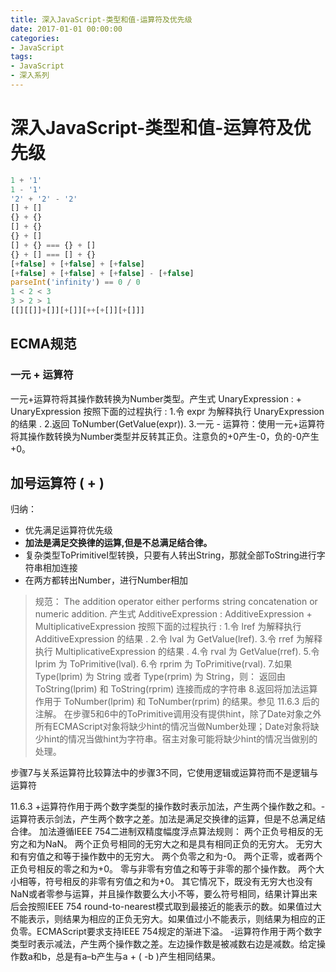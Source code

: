 ```yaml
---
title: 深入JavaScript-类型和值-运算符及优先级
date: 2017-01-01 00:00:00
categories:
- JavaScript
tags:
- JavaScript
- 深入系列
---
```


# 深入JavaScript-类型和值-运算符及优先级

``` JavaScript
1 + '1'
1 - '1'
'2' + '2' - '2'
[] + []
{} + {}
[] + {}
{} + []
[] + {} === {} + []
{} + [] === [] + {}
[+false] + [+false] + [+false]
[+false] + [+false] + [+false] - [+false]
parseInt('infinity') == 0 / 0
1 < 2 < 3
3 > 2 > 1
[[][[]]+[]][+[]][++[+[]][+[]]]

```
## ECMA规范

### 一元 + 运算符
一元+运算符将其操作数转换为Number类型。产生式 UnaryExpression : + UnaryExpression 按照下面的过程执行 :
1.令 expr 为解释执行 UnaryExpression 的结果 .
2.返回 ToNumber(GetValue(expr)).
3.一元 - 运算符：使用一元+运算符将其操作数转换为Number类型并反转其正负。注意负的+0产生-0，负的-0产生+0。

## 加号运算符 ( + )
归纳：
- 优先满足运算符优先级
- **加法是满足交换律的运算,但是不总满足结合律。**
- 复杂类型ToPrimitiveI型转换，只要有人转出String，那就全部ToString进行字符串相加连接
- 在两方都转出Number，进行Number相加

> 规范：
The addition operator either performs string concatenation or numeric addition.
产生式 AdditiveExpression : AdditiveExpression + MultiplicativeExpression 按照下面的过程执行 :
1.令 lref 为解释执行 AdditiveExpression 的结果 .
2.令 lval 为 GetValue(lref).
3.令 rref 为解释执行 MultiplicativeExpression 的结果 .
4.令 rval 为 GetValue(rref).
5.令 lprim 为 ToPrimitive(lval).
6.令 rprim 为 ToPrimitive(rval).
7.如果 Type(lprim) 为 String 或者 Type(rprim) 为 String，则： 返回由 ToString(lprim) 和 ToString(rprim) 连接而成的字符串
8.返回将加法运算作用于 ToNumber(lprim) 和 ToNumber(rprim) 的结果。参见 11.6.3 后的注解。
 在步骤5和6中的ToPrimitive调用没有提供hint，除了Date对象之外所有ECMAScript对象将缺少hint的情况当做Number处理；Date对象将缺少hint的情况当做hint为字符串。宿主对象可能将缺少hint的情况当做别的处理。

 步骤7与关系运算符比较算法中的步骤3不同，它使用逻辑或运算符而不是逻辑与运算符

11.6.3
 +运算符作用于两个数字类型的操作数时表示加法，产生两个操作数之和。-运算符表示剑法，产生两个数字之差。加法是满足交换律的运算，但是不总满足结合律。
 加法遵循IEEE 754二进制双精度幅度浮点算法规则：
两个正负号相反的无穷之和为NaN。
两个正负号相同的无穷大之和是具有相同正负的无穷大。
无穷大和有穷值之和等于操作数中的无穷大。
两个负零之和为-0。
两个正零，或者两个正负号相反的零之和为+0。
零与非零有穷值之和等于非零的那个操作数。
两个大小相等，符号相反的非零有穷值之和为+0。
其它情况下，既没有无穷大也没有NaN或者零参与运算，并且操作数要么大小不等，要么符号相同，结果计算出来后会按照IEEE 754 round-to-nearest模式取到最接近的能表示的数。如果值过大不能表示，则结果为相应的正负无穷大。如果值过小不能表示，则结果为相应的正负零。ECMAScript要求支持IEEE 754规定的渐进下溢。
 -运算符作用于两个数字类型时表示减法，产生两个操作数之差。左边操作数是被减数右边是减数。给定操作数a和b，总是有a–b产生与a + ( -b )产生相同结果。

